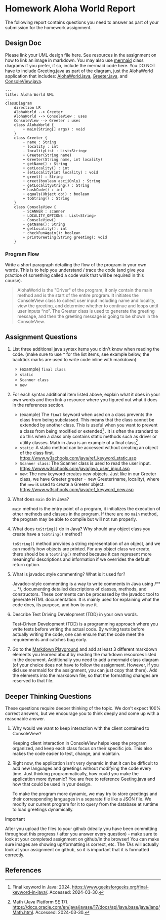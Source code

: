 # Homework Aloha World Report

The following report contains questions you need to answer as part of your submission for the homework assignment. 


## Design Doc
Please link your UML design file here. See resources in the assignment on how to
link an image in markdown. You may also use [mermaid] class diagrams if you prefer, if so, include the mermaid code here.  You DO NOT have to include Greeting.java as part of the diagram, just the AlohaWorld application that includes: [AlohaWorld.java], [Greeter.java], and [ConsoleView.java].


```mermaid
---
title: Aloha World UML
---
classDiagram
    direction LR
    AlohaWorld --> Greeter 
    AlohaWorld --> ConsoleView : uses
    ConsoleView --> Greeter : uses
    class AlohaWorld {
        + main(String[] args) : void     
    }
    class Greeter {
        - name : String
        - locality : int
        - localityList : List<String>
        + Greeter(String name)
        + Greeter(String name, int locality)
        + getName() : String
        + getLocality() : int
        + setLocality(int locality) : void
        + greet() : String
        + greet(boolean asciiOnly) : String
        - getLocalityString() : String
        + hashCode() : int
        + equals(Object obj) : boolean
        + toString() : String
    }
    class ConsoleView {
        - SCANNER : scanner
        - LOCALITY_OPTIONS : List<String>
        - ConsoleView()
        + getName(): String
        + getLocality(): int
        + checkRunAgain(): boolean
        + printGreeting(String greeting): void
    }
```


### Program Flow
Write a short paragraph detailing the flow of the program in your own words. This is to help you understand / trace the code (and give you practice of something called a code walk that will be required in this course).

> AlohaWorld is the "Driver" of the program, it only contain the main method and is the start of the entire program. It initiates the ConsoleView class to collect user input including name and locality, view the greeting, and determine whether to continue and loops until user inputs “no”. The Greeter class is used to generate the greeting message, and then the greeting message is going to be shown in the ConsoleView.

## Assignment Questions

1. List three additional java syntax items you didn't know when reading the code.  (make sure to use * for the list items, see example below, the backtick marks are used to write code inline with markdown)
   
   * (example) `final class`
   * `static`
   * `Scanner class`
   * `new`

2. For each syntax additional item listed above, explain what it does in your own words and then link a resource where you figured out what it does in the references section. 

    * (example) The `final` keyword when used on a class prevents the class from being subclassed. This means that the class cannot be extended by another class. This is useful when you want to prevent a class from being modified or extended[^1] . It is often the standard to do this when a class only contains static methods such as driver or utility classes. Math in Java is an example of a final class[^2] .
    * `static`: A static method can be accessed without creating an object of the class first. https://www.w3schools.com/java/ref_keyword_static.asp
    * `Scanner class`: The Scanner class is used to read the user input. https://www.w3schools.com/java/java_user_input.asp
    * `new`: The new keyword creates new objects. Just like in our Greeter class, we have Greeter greeter = new Greeter(name, locality), where the `new` is used to create a Greeter object. https://www.w3schools.com/java/ref_keyword_new.asp



3. What does `main` do in Java? 

   `main` method is the entry point of a program, it initializes the execution of other methods and classes in the program. If there are no `main` method, the program may be able to compile but will not run properly.   


4. What does `toString()` do in Java? Why should any object class you create have a `toString()` method?

    `toString()` method provides a string representation of an object, and we can modify how objects are printed. For any object class we create, there should be a `toString()` method because it can represent more meaningful descriptions and information if we overrides the default return option.
   

5. What is javadoc style commenting? What is it used for? 

   Javadoc-style commenting is a way to write comments in Java using /** ... */, documenting detailed descriptions of classes, methods, and constructors. These comments can be processed by the javadoc tool to generate HTML documentation.
   It is mainly used for explaining what the code does, its purpose, and how to use it.


6. Describe Test Driving Development (TDD) in your own words. 

    Test-Driven Development (TDD) is a programming approach where you write tests before writing the actual code. By writing tests before actually writing the code, one can ensure that the code meet the requirements and catches bug early.


7. Go to the [Markdown Playground](MarkdownPlayground.md) and add at least 3 different markdown elements you learned about by reading the markdown resources listed in the document. Additionally you need to add a mermaid class diagram (of your choice does not have to follow the assignment. However, if you did use mermaid for the assignment, you can just copy that there). Add the elements into the markdown file, so that the formatting changes are reserved to that file. 


## Deeper Thinking Questions

These questions require deeper thinking of the topic. We don't expect 100% correct answers, but we encourage you to think deeply and come up with a reasonable answer. 


1. Why would we want to keep interaction with the client contained to ConsoleView?

   Keeping client interaction in ConsoleView helps keep the program organized, and keep each class focus on their specific job. This also makes the code easier to test, change, and maintain.

2. Right now, the application isn't very dynamic in that it can be difficult to add new languages and greetings without modifying the code every time. Just thinking programmatically,  how could you make the application more dynamic? You are free to reference Geeting.java and how that could be used in your design.
   
   To make the program more dynamic, we may try to store greetings and their corresponding languages in a separate file like a JSON file. We modify our current program for it to query from the database at runtime to load greetings dynamically.


> [!IMPORTANT]
>  After you upload the files to your github (ideally you have been committing throughout this progress / after you answer every question) - make sure to look at your completed assignment on github/in the browser! You can make sure images are showing up/formatting is correct, etc. The TAs will actually look at your assignment on github, so it is important that it is formatted correctly.


## References

[^1]: Final keyword in Java: 2024. https://www.geeksforgeeks.org/final-keyword-in-java/. Accessed: 2024-03-30. 

[^2]: Math (Java Platform SE 17). https://docs.oracle.com/en/java/javase/17/docs/api/java.base/java/lang/Math.html. Accessed: 2024-03-30.


<!-- This is a comment, below this link the links in the document are placed here to make ti easier to read. This is an optional style for markdown, and often as a student you will include the links inline. for example [mermaid](https://mermaid.js.org/intro/syntax-reference.html) -->
[mermaid]: https://mermaid.js.org/intro/syntax-reference.html
[AlohaWorld.java]: src/main/java/student/AlohaWorld.java
[Greeter.java]: src/main/java/student/Greeter.java
[ConsoleView.java]: src/main/java/student/ConsoleView.java
